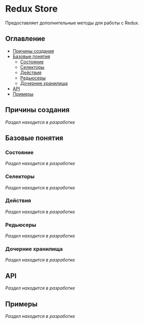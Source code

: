 # Redux Store

Предоставляет дополнительные методы для работы с Redux.

## Оглавление

- [Причины создания](#причины-создания)
- [Базовые понятия](#базовые-понятия)
  - [Состояние](#cостояние)
  - [Селекторы](#селекторы)
  - [Действия](#действия)
  - [Редьюсеры](#редьюсеры)
  - [Дочерние хранилища](#дочерние-хранилища)
- [API](#api)
- [Примеры](#примеры)

## Причины создания

_Раздел находится в разработке_

## Базовые понятия

### Состояние

_Раздел находится в разработке_

### Селекторы

_Раздел находится в разработке_

### Действия

_Раздел находится в разработке_

### Редьюсеры

_Раздел находится в разработке_

### Дочерние хранилища

_Раздел находится в разработке_

## API

_Раздел находится в разработке_

## Примеры

_Раздел находится в разработке_
